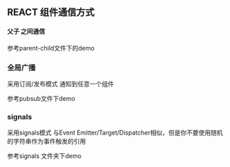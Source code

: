 ## REACT 组件通信方式

#### 父子 之间通信

参考parent-child文件下的demo


### 全局广播

采用订阅/发布模式  通知到任意一个组件

参考pubsub文件下demo


### signals

采用signals模式
与Event Emitter/Target/Dispatcher相似，但是你不要使用随机的字符串作为事件触发的引用

参考signals 文件夹下demo
